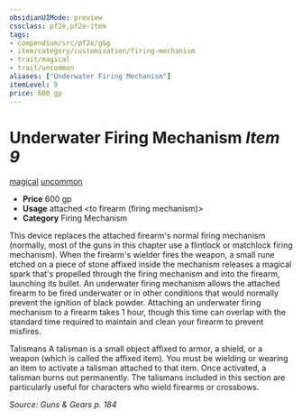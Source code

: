 ```yaml
---
obsidianUIMode: preview
cssclass: pf2e,pf2e-item
tags:
- compendium/src/pf2e/g&g
- item/category/customization/firing-mechanism
- trait/magical
- trait/uncommon
aliases: ["Underwater Firing Mechanism"]
itemLevel: 9
price: 600 gp
---
```

# Underwater Firing Mechanism *Item 9*  
[magical](../../../rules/traits/magical.md)  [uncommon](../../../rules/traits/uncommon.md)  

- **Price** 600 gp
- **Usage** attached <to firearm (firing mechanism)>
- **Category** Firing Mechanism

This device replaces the attached firearm's normal firing mechanism (normally, most of the guns in this chapter use a flintlock or matchlock firing mechanism). When the firearm's wielder fires the weapon, a small rune etched on a piece of stone affixed inside the mechanism releases a magical spark that's propelled through the firing mechanism and into the firearm, launching its bullet. An underwater firing mechanism allows the attached firearm to be fired underwater or in other conditions that would normally prevent the ignition of black powder. Attaching an underwater firing mechanism to a firearm takes 1 hour, though this time can overlap with the standard time required to maintain and clean your firearm to prevent misfires.

Talismans A talisman is a small object affixed to armor, a shield, or a weapon (which is called the affixed item). You must be wielding or wearing an item to activate a talisman attached to that item. Once activated, a talisman burns out permanently. The talismans included in this section are particularly useful for characters who wield firearms or crossbows.

*Source: Guns & Gears p. 184*